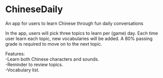 # ChineseDaily
An app for users to learn Chinese through fun daily conversations  
  
In the app, users will pick three topics to learn per (game) day. Each time user learn each topic, new vocabularies will be added. A 80% passing grade is required to move on to the next topic.  
  
Features:  
-Learn both Chinese characters and sounds.  
-Reminder to review topics.  
-Vocabulary list.  
